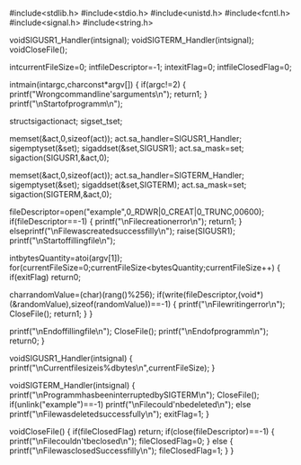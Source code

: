 #include<stdlib.h>
#include<stdio.h>
#include<unistd.h>
#include<fcntl.h>
#include<signal.h>
#include<string.h>

voidSIGUSR1_Handler(intsignal);
voidSIGTERM_Handler(intsignal);
voidCloseFile();

intcurrentFileSize=0;
intfileDescriptor=-1;
intexitFlag=0;
intfileClosedFlag=0;

intmain(intargc,charconst*argv[])
{
if(argc!=2)
{
printf("Wrongcommandline'sarguments\n");
return1;
}
printf("\nStartofprogramm\n");

structsigactionact;
sigset_tset;

memset(&act,0,sizeof(act));
act.sa_handler=SIGUSR1_Handler;
sigemptyset(&set);
sigaddset(&set,SIGUSR1);
act.sa_mask=set;
sigaction(SIGUSR1,&act,0);

memset(&act,0,sizeof(act));
act.sa_handler=SIGTERM_Handler;
sigemptyset(&set);
sigaddset(&set,SIGTERM);
act.sa_mask=set;
sigaction(SIGTERM,&act,0);

fileDescriptor=open("example",0_RDWR|0_CREAT|0_TRUNC,00600);
if(fileDescriptor==-1)
{
printf("\nFilecreationerror\n");
return1;
}
elseprintf("\nFilewascreatedsuccessfilly\n");
raise(SIGUSR1);
printf("\nStartoffillingfile\n");

intbytesQuantity=atoi(argv[1]);
for(currentFileSize=0;currentFileSize<bytesQuantity;currentFileSize++)
{
if(exitFlag)
return0;

charrandomValue=(char)(rang()%256);
if(write(fileDescriptor,(void*)(&randomValue),sizeof(randomValue))==-1)
{
printf("\nFilewritingerror\n");
CloseFile();
return1;
}
}

printf("\nEndoffillingfile\n");
CloseFile();
printf("\nEndofprogramm\n");
return0;
}

voidSIGUSR1_Handler(intsignal)
{
printf("\nCurrentfilesizeis%dbytes\n",currentFileSize);
}

voidSIGTERM_Handler(intsignal)
{
printf("\nProgrammhasbeeninterruptedbySIGTERM\n");
CloseFile();
if(unlink("example")==-1)
printf("\nFilecould'nbedeleted\n");
else
printf("\nFilewasdeletedsuccessfully\n");
exitFlag=1;
}

voidCloseFile()
{
if(fileClosedFlag)
return;
if(close(fileDescriptor)==-1)
{
printf("\nFilecouldn'tbeclosed\n");
fileClosedFlag=0;
}
else
{
printf("\nFilewasclosedSuccessfilly\n");
fileClosedFlag=1;
}
}

